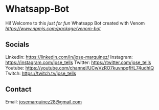 # Whatsapp-Bot
Hi! Welcome to this *just for fun* Whatsapp Bot created with Venom _https://www.npmjs.com/package/venom-bot_

## Socials
LinkedIn: https://linkedin.com/in/jose-marquinez/
Instagram: https://instagram.com/jose_tells
Twitter: https://twitter.com/jose_tells
Youtube: https://youtube.com/channel/UCwVzRO7kuvnpqfHL74udhIQ
Twitch: https://twitch.tv/jose_tells

## Contact
Email: josemarquinez28@gmail.com